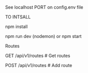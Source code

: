 

See localhost PORT on config.env file

TO INTSALL 

npm install

npm run dev (nodemon)
or
npm start


Routes

GET    /api/v1/routes # Get routes

POST   /api/v1/routes # Add route



